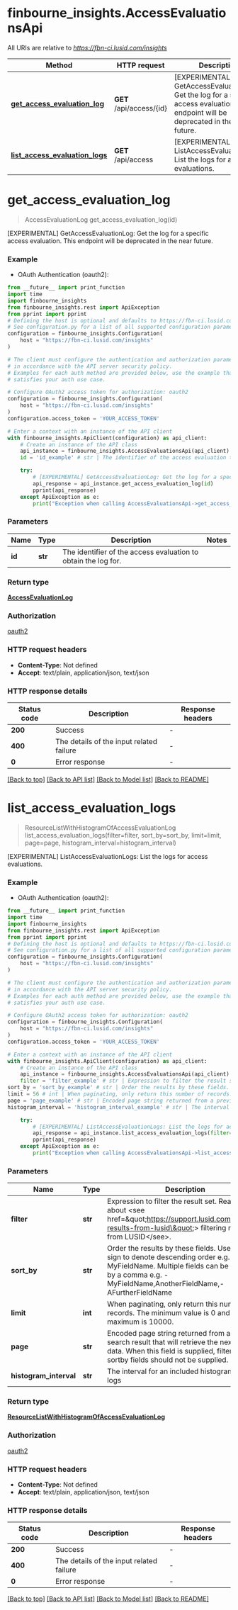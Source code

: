 # finbourne_insights.AccessEvaluationsApi

All URIs are relative to *https://fbn-ci.lusid.com/insights*

Method | HTTP request | Description
------------- | ------------- | -------------
[**get_access_evaluation_log**](AccessEvaluationsApi.md#get_access_evaluation_log) | **GET** /api/access/{id} | [EXPERIMENTAL] GetAccessEvaluationLog: Get the log for a specific access evaluation.  This endpoint will be deprecated in the near future.
[**list_access_evaluation_logs**](AccessEvaluationsApi.md#list_access_evaluation_logs) | **GET** /api/access | [EXPERIMENTAL] ListAccessEvaluationLogs: List the logs for access evaluations.


# **get_access_evaluation_log**
> AccessEvaluationLog get_access_evaluation_log(id)

[EXPERIMENTAL] GetAccessEvaluationLog: Get the log for a specific access evaluation.  This endpoint will be deprecated in the near future.

### Example

* OAuth Authentication (oauth2):
```python
from __future__ import print_function
import time
import finbourne_insights
from finbourne_insights.rest import ApiException
from pprint import pprint
# Defining the host is optional and defaults to https://fbn-ci.lusid.com/insights
# See configuration.py for a list of all supported configuration parameters.
configuration = finbourne_insights.Configuration(
    host = "https://fbn-ci.lusid.com/insights"
)

# The client must configure the authentication and authorization parameters
# in accordance with the API server security policy.
# Examples for each auth method are provided below, use the example that
# satisfies your auth use case.

# Configure OAuth2 access token for authorization: oauth2
configuration = finbourne_insights.Configuration(
    host = "https://fbn-ci.lusid.com/insights"
)
configuration.access_token = 'YOUR_ACCESS_TOKEN'

# Enter a context with an instance of the API client
with finbourne_insights.ApiClient(configuration) as api_client:
    # Create an instance of the API class
    api_instance = finbourne_insights.AccessEvaluationsApi(api_client)
    id = 'id_example' # str | The identifier of the access evaluation to obtain the log for.

    try:
        # [EXPERIMENTAL] GetAccessEvaluationLog: Get the log for a specific access evaluation.  This endpoint will be deprecated in the near future.
        api_response = api_instance.get_access_evaluation_log(id)
        pprint(api_response)
    except ApiException as e:
        print("Exception when calling AccessEvaluationsApi->get_access_evaluation_log: %s\n" % e)
```

### Parameters

Name | Type | Description  | Notes
------------- | ------------- | ------------- | -------------
 **id** | **str**| The identifier of the access evaluation to obtain the log for. | 

### Return type

[**AccessEvaluationLog**](AccessEvaluationLog.md)

### Authorization

[oauth2](../README.md#oauth2)

### HTTP request headers

 - **Content-Type**: Not defined
 - **Accept**: text/plain, application/json, text/json

### HTTP response details
| Status code | Description | Response headers |
|-------------|-------------|------------------|
**200** | Success |  -  |
**400** | The details of the input related failure |  -  |
**0** | Error response |  -  |

[[Back to top]](#) [[Back to API list]](../README.md#documentation-for-api-endpoints) [[Back to Model list]](../README.md#documentation-for-models) [[Back to README]](../README.md)

# **list_access_evaluation_logs**
> ResourceListWithHistogramOfAccessEvaluationLog list_access_evaluation_logs(filter=filter, sort_by=sort_by, limit=limit, page=page, histogram_interval=histogram_interval)

[EXPERIMENTAL] ListAccessEvaluationLogs: List the logs for access evaluations.

### Example

* OAuth Authentication (oauth2):
```python
from __future__ import print_function
import time
import finbourne_insights
from finbourne_insights.rest import ApiException
from pprint import pprint
# Defining the host is optional and defaults to https://fbn-ci.lusid.com/insights
# See configuration.py for a list of all supported configuration parameters.
configuration = finbourne_insights.Configuration(
    host = "https://fbn-ci.lusid.com/insights"
)

# The client must configure the authentication and authorization parameters
# in accordance with the API server security policy.
# Examples for each auth method are provided below, use the example that
# satisfies your auth use case.

# Configure OAuth2 access token for authorization: oauth2
configuration = finbourne_insights.Configuration(
    host = "https://fbn-ci.lusid.com/insights"
)
configuration.access_token = 'YOUR_ACCESS_TOKEN'

# Enter a context with an instance of the API client
with finbourne_insights.ApiClient(configuration) as api_client:
    # Create an instance of the API class
    api_instance = finbourne_insights.AccessEvaluationsApi(api_client)
    filter = 'filter_example' # str | Expression to filter the result set. Read more about <see href=\"https://support.lusid.com/filtering-results-from-lusid\"> filtering results from LUSID</see>. (optional)
sort_by = 'sort_by_example' # str | Order the results by these fields. Use the '-' sign to denote descending order e.g. -MyFieldName. Multiple fields can be denoted by a comma e.g. -MyFieldName,AnotherFieldName,-AFurtherFieldName (optional)
limit = 56 # int | When paginating, only return this number of records. The minimum value is 0 and the maximum is 10000. (optional)
page = 'page_example' # str | Encoded page string returned from a previous search result that will retrieve the next page of data. When this field is supplied, filter and sortby fields should not be supplied. (optional)
histogram_interval = 'histogram_interval_example' # str | The interval for an included histogram of the logs (optional)

    try:
        # [EXPERIMENTAL] ListAccessEvaluationLogs: List the logs for access evaluations.
        api_response = api_instance.list_access_evaluation_logs(filter=filter, sort_by=sort_by, limit=limit, page=page, histogram_interval=histogram_interval)
        pprint(api_response)
    except ApiException as e:
        print("Exception when calling AccessEvaluationsApi->list_access_evaluation_logs: %s\n" % e)
```

### Parameters

Name | Type | Description  | Notes
------------- | ------------- | ------------- | -------------
 **filter** | **str**| Expression to filter the result set. Read more about &lt;see href&#x3D;\&quot;https://support.lusid.com/filtering-results-from-lusid\&quot;&gt; filtering results from LUSID&lt;/see&gt;. | [optional] 
 **sort_by** | **str**| Order the results by these fields. Use the &#39;-&#39; sign to denote descending order e.g. -MyFieldName. Multiple fields can be denoted by a comma e.g. -MyFieldName,AnotherFieldName,-AFurtherFieldName | [optional] 
 **limit** | **int**| When paginating, only return this number of records. The minimum value is 0 and the maximum is 10000. | [optional] 
 **page** | **str**| Encoded page string returned from a previous search result that will retrieve the next page of data. When this field is supplied, filter and sortby fields should not be supplied. | [optional] 
 **histogram_interval** | **str**| The interval for an included histogram of the logs | [optional] 

### Return type

[**ResourceListWithHistogramOfAccessEvaluationLog**](ResourceListWithHistogramOfAccessEvaluationLog.md)

### Authorization

[oauth2](../README.md#oauth2)

### HTTP request headers

 - **Content-Type**: Not defined
 - **Accept**: text/plain, application/json, text/json

### HTTP response details
| Status code | Description | Response headers |
|-------------|-------------|------------------|
**200** | Success |  -  |
**400** | The details of the input related failure |  -  |
**0** | Error response |  -  |

[[Back to top]](#) [[Back to API list]](../README.md#documentation-for-api-endpoints) [[Back to Model list]](../README.md#documentation-for-models) [[Back to README]](../README.md)

